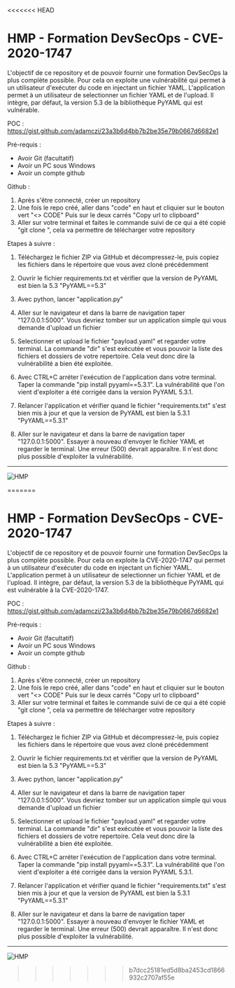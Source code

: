 <<<<<<< HEAD
# HMP - Formation DevSecOps - CVE-2020-1747

L'objectif de ce repository et de pouvoir fournir une formation DevSecOps la plus complète possible. Pour cela on exploite une vulnérabilité qui permet à un utilisateur d'exécuter du code en injectant un fichier YAML.
L'application permet à un utilisateur de selectionner un fichier YAML et de l'upload. Il intègre, par défaut, la version 5.3 de la bibliothèque PyYAML qui est vulnérable. 

POC : https://gist.github.com/adamczi/23a3b6d4bb7b2be35e79b0667d6682e1

Pré-requis :
- Avoir Git (facultatif)
- Avoir un PC sous Windows
- Avoir un compte github

Github :
1) Après s'être connecté, créer un repository
2) Une fois le repo créé, aller dans "code" en haut et cliquier sur le bouton vert "<> CODE" Puis sur le deux carrés "Copy url to clipboard"
3) Aller sur votre terminal et faites le commande suivi de ce qui a été copié "git clone <url>", cela va permettre de télécharger votre repository

Etapes à suivre :

1) Téléchargez le fichier ZIP via GitHub et décompressez-le, puis copiez les fichiers dans le répertoire que vous avez cloné précédemment

2) Ouvrir le fichier requirements.txt et vérifier que la version de PyYAML est bien la 5.3 "PyYAML==5.3"

3) Avec python, lancer "application.py"

4) Aller sur le navigateur et dans la barre de navigation taper "127.0.0.1:5000". Vous devriez tomber sur un application simple qui vous demande d'upload un fichier

5) Selectionner et upload le fichier "payload.yaml" et regarder votre terminal. La commande "dir" s'est exécutée et vous pouvoir la liste des fichiers et dossiers de votre repertoire. Cela veut donc dire la vulnérabilité a bien été exploitée.

6) Avec CTRL+C arréter l'exécution de l'application dans votre terminal. Taper la commande "pip install pyyaml==5.3.1". La vulnérabilité que l'on vient d'exploiter a été corrigée dans la version PyYAML 5.3.1.

7) Relancer l'application et vérifier quand le fichier "requirements.txt" s'est bien mis à jour et que la version de PyYAML est bien la 5.3.1 "PyYAML==5.3.1"

8) Aller sur le navigateur et dans la barre de navigation taper "127.0.0.1:5000". Essayer à nouveau d'envoyer le fichier YAML et regarder le terminal. Une erreur (500) devrait apparaître. Il n'est donc plus possible d'exploiter la vulnérabilité.
   
____________________________________________________________________________________________________________
   ![HMP](https://github.com/user-attachments/assets/e7576c9a-c7bd-4150-aba2-9adee745a976)


=======
# HMP - Formation DevSecOps - CVE-2020-1747

L'objectif de ce repository et de pouvoir fournir une formation DevSecOps la plus complète possible. Pour cela on exploite la CVE-2020-1747 qui permet à un utilisateur d'exécuter du code en injectant un fichier YAML.
L'application permet à un utilisateur de selectionner un fichier YAML et de l'upload. Il intègre, par défaut, la version 5.3 de la bibliothèque PyYAML qui est vulnérable à la CVE-2020-1747. 

POC : https://gist.github.com/adamczi/23a3b6d4bb7b2be35e79b0667d6682e1

Pré-requis :
- Avoir Git (facultatif)
- Avoir un PC sous Windows
- Avoir un compte github

Github :
1) Après s'être connecté, créer un repository
2) Une fois le repo créé, aller dans "code" en haut et cliquier sur le bouton vert "<> CODE" Puis sur le deux carrés "Copy url to clipboard"
3) Aller sur votre terminal et faites le commande suivi de ce qui a été copié "git clone <url>", cela va permettre de télécharger votre repository

Etapes à suivre :

1) Téléchargez le fichier ZIP via GitHub et décompressez-le, puis copiez les fichiers dans le répertoire que vous avez cloné précédemment

2) Ouvrir le fichier requirements.txt et vérifier que la version de PyYAML est bien la 5.3 "PyYAML==5.3"

3) Avec python, lancer "application.py"

4) Aller sur le navigateur et dans la barre de navigation taper "127.0.0.1:5000". Vous devriez tomber sur un application simple qui vous demande d'upload un fichier

5) Selectionner et upload le fichier "payload.yaml" et regarder votre terminal. La commande "dir" s'est exécutée et vous pouvoir la liste des fichiers et dossiers de votre repertoire. Cela veut donc dire la vulnérabilité a bien été exploitée.

6) Avec CTRL+C arréter l'exécution de l'application dans votre terminal. Taper la commande "pip install pyyaml==5.3.1". La vulnérabilité que l'on vient d'exploiter a été corrigée dans la version PyYAML 5.3.1.

7) Relancer l'application et vérifier quand le fichier "requirements.txt" s'est bien mis à jour et que la version de PyYAML est bien la 5.3.1 "PyYAML==5.3.1"

8) Aller sur le navigateur et dans la barre de navigation taper "127.0.0.1:5000". Essayer à nouveau d'envoyer le fichier YAML et regarder le terminal. Une erreur (500) devrait apparaître. Il n'est donc plus possible d'exploiter la vulnérabilité.
   
____________________________________________________________________________________________________________
   ![HMP](https://github.com/user-attachments/assets/e7576c9a-c7bd-4150-aba2-9adee745a976)


>>>>>>> b7dcc25181ed5d8ba2453cd1866932c2707af55e
